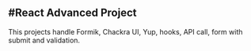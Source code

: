 #React Advanced Project
------------------------------------------------

This projects handle Formik, Chackra UI, Yup, hooks, API call, form with submit and validation.
